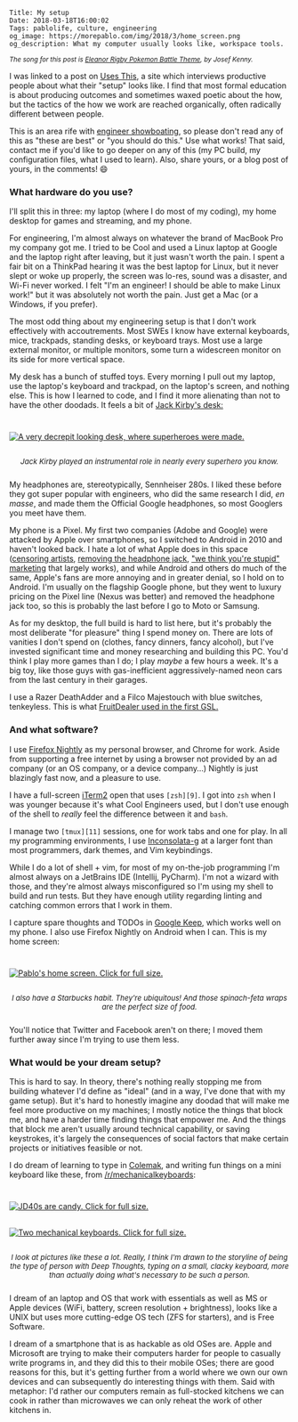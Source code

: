     Title: My setup
    Date: 2018-03-18T16:00:02
    Tags: pablolife, culture, engineering
    og_image: https://morepablo.com/img/2018/3/home_screen.png
    og_description: What my computer usually looks like, workspace tools.

<small><em>The song for this post is <a
href="https://soundcloud.com/josefkenny/eleanor-rigby-pokemon-battle-theme">Eleanor Rigby Pokemon Battle Theme</a>, by Josef Kenny.</em></small>

I was linked to a post on [Uses This][1], a site which interviews productive
people about what their "setup" looks like. I find that most formal education is
about producing outcomes and sometimes waxed poetic about the how, but the
tactics of the how we work are reached organically, often radically
different between people.

This is an area rife with [engineer showboating][2], so please don't read
any of this as "these are best" or "you should do this." Use what works! That
said, contact me if you'd like to go deeper on any of this (my PC build, my
configuration files, what I used to learn). Also, share yours, or a blog post of
yours, in the comments! 😄

### What hardware do you use?

I'll split this in three: my laptop (where I do most of my coding), my home
desktop for games and streaming, and my phone.

For engineering, I'm almost always on whatever the brand of MacBook Pro my
company got me. I tried to be Cool and used a Linux laptop at
Google and the laptop right after leaving, but it just wasn't worth the pain. I
spent a fair bit on a ThinkPad hearing it was the best laptop for Linux, but it
never slept or woke up properly, the screen was lo-res, sound was a disaster,
and Wi-Fi never worked. I felt "I'm an engineer! I should be able to make
Linux work!" but it was absolutely not worth the pain. Just get a Mac (or a
Windows, if you prefer).

The most odd thing about my engineering setup is that I don't work effectively
with accoutrements. Most SWEs I know have external keyboards, mice, trackpads,
standing desks, or keyboard trays. Most use a large external monitor, or
multiple monitors, some turn a widescreen monitor on its side for more vertical
space.

My desk has a bunch of stuffed toys. Every morning I pull out my laptop, use the
laptop's keyboard and trackpad, on the laptop's screen, and nothing else. This
is how I learned to code, and I find it more alienating than not to have the
other doodads. It feels a bit of [Jack Kirby's desk:][3]

<div class="caption-img-block" style="margin: 25px auto">
<a href="/img/2018/3/kirby_desk.jpg" target="blank">
  <img src="/img/2018/3/kirby_desk_THUMB.jpg" alt="A very decrepit looking desk, where superheroes were made." style="margin: 15px auto;" />
</a>
<p style="font-style: italic; text-align: center; font-size: small">Jack Kirby played an instrumental role in nearly every superhero you know.</p>
</div>

My headphones are, stereotypically, Sennheiser 280s. I liked these before they
got super popular with engineers, who did the same research I did, _en masse_,
and made them the Official Google headphones, so most Googlers you meet have
them.

My phone is a Pixel. My first two companies (Adobe and Google)
were attacked by Apple over smartphones, so I switched to Android
in 2010 and haven't looked back. I hate a lot of what Apple does in this space
([censoring artists][4], [removing the headphone jack][5], ["we think you're
stupid" marketing][6] that largely works), and while Android and others do much
of the same, Apple's fans are more annoying and in greater denial, so I hold on
to Android. I'm usually on the flagship Google phone, but they went to
luxury pricing on the Pixel line (Nexus was better) and removed the headphone
jack too, so this is probably the last before I go to Moto or Samsung.

As for my desktop, the full build is hard to list here, but it's probably the
most deliberate "for pleasure" thing I spend money on. There are lots of vanities I
don't spend on (clothes, fancy dinners, fancy alcohol), but I've invested
significant time and money researching and building this PC. You'd think I play more
games than I do; I play _maybe_ a few hours a week. It's a big toy, like those
guys with gas-inefficient aggressively-named neon cars from the last century in
their garages.

I use a Razer DeathAdder and a Filco Majestouch with blue switches, tenkeyless.
This is what [FruitDealer used in the first GSL.][7]

### And what software?

I use [Firefox Nightly][8] as my personal browser, and Chrome for work. Aside from
supporting a free internet by using a browser not provided by an ad company
(or an OS company, or a device company…) Nightly is just blazingly fast now, and
a pleasure to use.

I have a full-screen [iTerm2][10] open that uses `[zsh][9]`. I got into `zsh`
when I was younger because it's what Cool Engineers used, but I don't use enough
of the shell to _really_ feel the difference between it and `bash`. 

I manage two `[tmux][11]` sessions, one for work tabs and one for play. In all my
programming environments, I use [Inconsolata-g][15] at a larger font than most
programmers, dark themes, and Vim keybindings.

While I do a lot of shell + vim, for most of my on-the-job programming
I'm almost always on a JetBrains IDE (Intellij, PyCharm). I'm not a
wizard with those, and they're almost always misconfigured so I'm using my shell
to build and run tests. But they have enough utility regarding linting and
catching common errors that I work in them.

I capture spare thoughts and TODOs in [Google Keep][12], which works well on my
phone. I also use Firefox Nightly on Android when I can. This is my home screen:

<div class="caption-img-block" style="margin: 25px auto">
  <a href="/img/2018/3/home_screen.png" target="blank">
  <img src="/img/2018/3/home_screen_THUMB.png" alt="Pablo's home screen. Click for full size." style="margin: 15px auto;" />
  </a>
<p style="font-style: italic; text-align: center; font-size: small">I also have a Starbucks habit. They're ubiquitous! And those spinach-feta wraps are the perfect size of food.</p>
</div>

You'll notice that Twitter and Facebook aren't on there; I moved them further
away since I'm trying to use them less.

### What would be your dream setup?

This is hard to say. In theory, there's nothing really stopping me from building
whatever I'd define as "ideal" (and in a way, I've done that with my game setup).
But it's hard to honestly imagine any doodad that will make me feel more
productive on my machines; I mostly notice the things that block me, and have a
harder time finding things that empower me. And the things that block me aren't
usually around technical capability, or saving keystrokes, it's largely the
consequences of social factors that make certain projects or initiatives
feasible or not.

I do dream of learning to type in [Colemak][13], and writing fun things on a
mini keyboard like these, from [/r/mechanicalkeyboards][14]:

<div class="caption-img-block" style="margin: 25px auto">
<a href="/img/2018/3/jd40.jpg" target="blank">
  <img src="/img/2018/3/jd40_THUMB.jpg" alt="JD40s are candy. Click for full size." style="margin: 15px auto;" />
</a>
<a href="/img/2018/3/mech_keyboard.jpg" target="blank"><img src="/img/2018/3/mech_keyboard_THUMB.jpg" alt="Two mechanical keyboards. Click for full size." style="margin: 15px auto;" /></a>
<p style="font-style: italic; text-align: center; font-size: small">I look at pictures like these a lot. Really, I think I'm drawn to the storyline of being the type of person with Deep Thoughts, typing on a small, clacky keyboard, more than actually doing what's necessary to be such a person.</p>
</div>

I dream of an laptop and OS that work with essentials as well as MS or Apple
devices (WiFi, battery, screen resolution + brightness), looks like a UNIX
but uses more cutting-edge OS tech (ZFS for starters), and is Free Software.

I dream of a smartphone that is as hackable as old OSes are. Apple and Microsoft
are trying to make their computers harder for people to casually write programs
in, and they did this to their mobile OSes; there are good reasons for this, but
it's getting further from a world where we own our own devices and can
subsequently do interesting things with them. Said with metaphor: I'd rather our
computers remain as full-stocked kitchens we can cook in rather than microwaves
we can only reheat the work of other kitchens in.

   [1]: https://usesthis.com/
   [2]: /2018/03/engineer-showboating.html
   [3]: http://kirbymuseum.org/blogs/dynamics/2012/05/10/jacks-drawing-board/
   [4]: https://www.buzzfeed.com/josephbernstein/why-does-apple-ban-political-games?utm_term=.aelZDv43k9#.jqlV87Q6oY
   [5]: https://medium.com/@flimshaw/a-eulogy-for-the-headphone-jack-aabda6c66cd8
   [6]: https://9to5mac.com/2014/09/09/the-iphone-5-ad-that-apple-wants-you-to-forget/
   [7]: https://www.youtube.com/watch?v=WrfzEO2yTe0
   [8]: https://www.mozilla.org/en-US/firefox/channel/desktop/
   [9]: https://www.zsh.org/
   [10]: https://www.iterm2.com/
   [11]: https://github.com/tmux/tmux/wiki
   [12]: https://keep.google.com/
   [13]: https://colemak.com/
   [14]: https://reddit.com/r/mechanicalkeyboards
   [15]: https://leonardo-m.livejournal.com/77079.html
